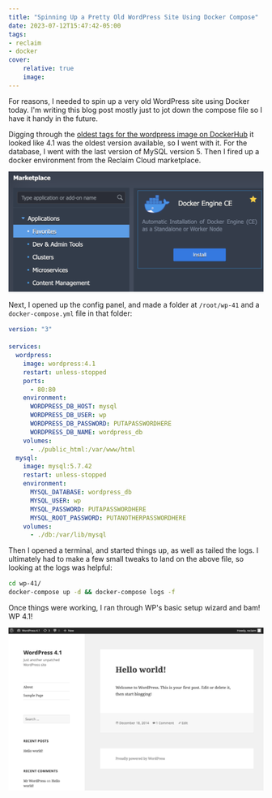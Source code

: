 ```yaml
---
title: "Spinning Up a Pretty Old WordPress Site Using Docker Compose"
date: 2023-07-12T15:47:42-05:00
tags:
- reclaim
- docker
cover:
    relative: true
    image: 
---
```


For reasons, I needed to spin up a very old WordPress site using Docker today. I'm writing this blog post mostly just to jot down the compose file so I have it handy in the future.

Digging through the [oldest tags for the wordpress image on DockerHub](https://hub.docker.com/_/wordpress/tags?page=123) it looked like 4.1 was the oldest version available, so I went with it. For the database, I went with the last version of MySQL version 5. Then I fired up a docker environment from the Reclaim Cloud marketplace.

![a screenshot of the reclaim.cloud marketplace, specifically the Docker Engine CE installer](marketplace.png)

Next, I opened up the config panel, and made a folder at `/root/wp-41` and a `docker-compose.yml` file in that folder:

```yaml
version: "3"

services:
  wordpress:
    image: wordpress:4.1
    restart: unless-stopped
    ports:
      - 80:80
    environment:
      WORDPRESS_DB_HOST: mysql
      WORDPRESS_DB_USER: wp
      WORDPRESS_DB_PASSWORD: PUTAPASSWORDHERE
      WORDPRESS_DB_NAME: wordpress_db
    volumes:
      - ./public_html:/var/www/html
  mysql:
    image: mysql:5.7.42
    restart: unless-stopped
    environment:
      MYSQL_DATABASE: wordpress_db
      MYSQL_USER: wp
      MYSQL_PASSWORD: PUTAPASSWORDHERE
      MYSQL_ROOT_PASSWORD: PUTANOTHERPASSWORDHERE
    volumes:
      - ./db:/var/lib/mysql
```

Then I opened a terminal, and started things up, as well as tailed the logs. I ultimately had to make a few small tweaks to land on the above file, so looking at the logs was helpful:

```bash
cd wp-41/
docker-compose up -d && docker-compose logs -f
```

Once things were working, I ran through WP's basic setup wizard and bam! WP 4.1!

![a screenshot of WordPress 4.1](wp41.png)